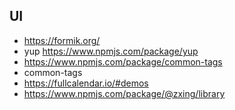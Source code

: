 ## UI
* https://formik.org/ 
* yup  https://www.npmjs.com/package/yup 
* https://www.npmjs.com/package/common-tags
* common-tags
* https://fullcalendar.io/#demos
* https://www.npmjs.com/package/@zxing/library
